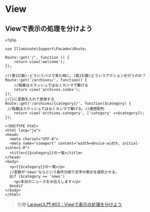 # View  
## Viewで表示の処理を分けよう  

```
<?php

use Illuminate\Support\Facades\Route;

Route::get('/', function () {
    return view('welcome');
});

//(第1引数):どういうパスで来た時に、(第2引数)どういうアクションを行うのか？
Route::get('/archives/', function() {
    //階層はスラッシュではなくカンマで繋げる
    return view('archives.index');
});
//{}に変数を入れて使用する
Route::get('/archives/{category}/', function($category) {
 //階層はスラッシュではなくカンマで繋げる。//連想配列
    return view('archives.category', ['category' =>$category]);
});
```
```
<!DOCTYPE html>
<html lang="ja">
<head>
  <meta charset="UTF-8">
  <meta name="viewport" content="width=device-width, initial-scale=1.0">
  <title>{{$category}}の一覧</title>
</head>
<body>
  <p>{{$category}}の一覧</p>
  //変数が'news'ならという条件分岐で文字の表示を選択させる。
  @if ($category == 'news')
    <p>本日のニュースをお伝えします</p>
  @endif
</body>
</html>
```
> 引用
[Laravel入門 #03：Viewで表示の処理を分けよう](https://www.youtube.com/watch?v=SNRU9CiJo8Y&list=PLh6V6_7fbbo8bb7eajaLdsQZ9fLhMJ-oc&index=3)  
